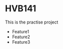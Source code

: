# HVB141
This is the practise project
<ul>
  <li>Feature1</li>
  <li>Feature2</li>
  <li>Feature3</li>
</ul>
